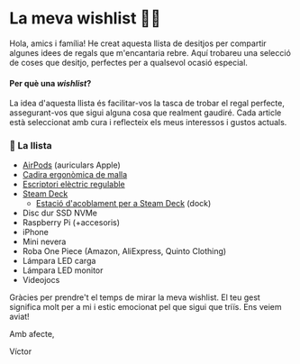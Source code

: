 # La meva wishlist 📝🎁
Hola, amics i família!
He creat aquesta llista de desitjos per compartir algunes idees de regals que m'encantaria rebre. Aquí trobareu una selecció de coses que desitjo, perfectes per a qualsevol ocasió especial.

#### Per què una *wishlist*?
La idea d'aquesta llista és facilitar-vos la tasca de trobar el regal perfecte, assegurant-vos que sigui alguna cosa que realment gaudiré. Cada article està seleccionat amb cura i reflecteix els meus interessos i gustos actuals.

### 📝 La llista
- [AirPods](https://amzn.eu/d/51HVK3K) (auriculars Apple)
- [Cadira ergonòmica de malla](https://amzn.eu/d/axtGxYp)
- [Escriptori elèctric regulable](https://amzn.eu/d/8vwDxCn)
- [Steam Deck](https://store.steampowered.com/steamdeck)
  - [Estació d'acoblament per a Steam Deck](https://amzn.eu/d/dAy0haW) (dock)
- Disc dur SSD NVMe
- Raspberry Pi (+accesoris)
- iPhone
- Mini nevera
- Roba One Piece (Amazon, AliExpress, Quinto Clothing)
- Lámpara LED carga
- Lámpara LED monitor
- Videojocs

Gràcies per prendre't el temps de mirar la meva wishlist. El teu gest significa molt per a mi i estic emocionat pel que sigui que triïs. Ens veiem aviat!

Amb afecte,

Víctor
